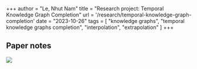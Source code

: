 +++
author = "Le, Nhut Nam"
title = "Research project: Temporal Knowledge Graph Completion"
url = '/research/temporal-knowledge-graph-completion'
date = "2023-10-26"
tags = [
    "knowledge graphs", "temporal knowledge graphs completion", "interpolation", "extrapolation"
]
+++

## Paper notes

![](/images/phdcomics/research-cycle.jpg)